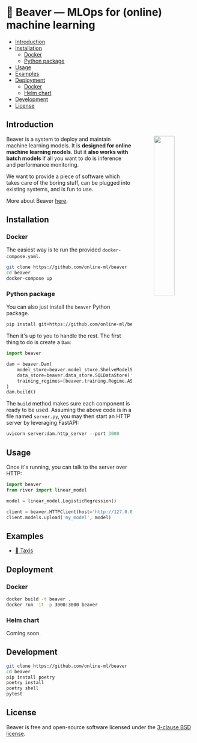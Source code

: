 <h1>🦫 Beaver — MLOps for (online) machine learning</h1>

- [Introduction](#introduction)
- [Installation](#installation)
  - [Docker](#docker)
  - [Python package](#python-package)
- [Usage](#usage)
- [Examples](#examples)
- [Deployment](#deployment)
  - [Docker](#docker-1)
  - [Helm chart](#helm-chart)
- [Development](#development)
- [License](#license)

## Introduction

<div align="center" >
  <img src="digital_art.png" width="33%" align="right" />
</div>

Beaver is a system to deploy and maintain machine learning models. It is **designed for online machine learning models**. But it **also works with batch models** if all you want to do is inference and performance monitoring.

We want to provide a piece of software which takes care of the boring stuff, can be plugged into existing systems, and is fun to use.

More about Beaver [here](ABOUT.md).

## Installation

### Docker

The easiest way is to run the provided `docker-compose.yaml`.

```sh
git clone https://github.com/online-ml/beaver
cd beaver
docker-compose up
```

### Python package

You can also just install the `beaver` Python package.

```sh
pip install git+https://github.com/online-ml/beaver
```

Then it's up to you to handle the rest. The first thing to do is create a `Dam`:

```py
import beaver

dam = beaver.Dam(
    model_store=beaver.model_store.ShelveModelStore('~Downloads'),
    data_store=beaver.data_store.SQLDataStore('sqlite:///db.sqlite'),
    training_regimes=[beaver.training.Regime.ASAP]
)
dam.build()
```

The `build` method makes sure each component is ready to be used. Assuming the above code is in a file named `server.py`, you may then start an HTTP server by leveraging FastAPI:

```py
uvicorn server:dam.http_server --port 3000
```

## Usage

Once it's running, you can talk to the server over HTTP:

```py
import beaver
from river import linear_model

model = linear_model.LogisticRegression()

client = beaver.HTTPClient(host='http://127.0.0.1:3000')
client.models.upload('my_model', model)
```

## Examples

- [🚕 Taxis](examples/taxis)

## Deployment

### Docker

```sh
docker build -t beaver .
docker run -it -p 3000:3000 beaver
```

### Helm chart

Coming soon.

## Development

```sh
git clone https://github.com/online-ml/beaver
cd beaver
pip install poetry
poetry install
poetry shell
pytest
```

## License

Beaver is free and open-source software licensed under the [3-clause BSD license](LICENSE).

